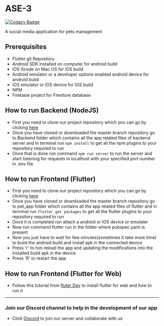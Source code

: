 # ASE-3

[![Codacy Badge](https://api.codacy.com/project/badge/Grade/7834788f72274cde8b32afb968ca6eb2)](https://app.codacy.com/gh/Nocturnals/ASE-3?utm_source=github.com&utm_medium=referral&utm_content=Nocturnals/ASE-3&utm_campaign=Badge_Grade_Dashboard)

A social media application for pets management

## Prerequisites

- Flutter git Repository 
- Android SDK installed on computer for android build
- IOS Xcode on Mac OS for IOS build
- Android emulator or a developer options enabled android device for android build
- IOS emulator or IOS device for IOS build
- NPM
- Firebase project for Firestore database

## How to run Backend (NodeJS)

- First you need to clone our project repository which you can go by clicking [here](https://github.com/Nocturnals/ASE-3)
- Once you have cloned or downloaded the master branch repository go to Backend folder which contains all the app related files of backend server and in terminal run `npm install` to get all the npm plugins to your repository required to run
- Once that is done run command `npm run server` to run the server and start listening for requests in localhost with your specified port number in .env file

## How to run Frontend (Flutter)

- First you need to clone our project repository which you can go by clicking [here](https://github.com/Nocturnals/ASE-3)
- Once you have cloned or downloaded the master branch repository go to pet_app folder which contains all the app related files of flutter and in terminal run `flutter get packages` to get all the flutter plugins to your repository required to run
- Once it is completed run attach a android or IOS device or emulater
- Now run command flutter run in the folder where pubspec.yaml is present
- Now you just have to wait for few minutes(sometimes it take more time) to build the android build and install apk in the connected device
- Press 'r' to hot-reload the app and updating the modifications into the installed build apk in the device
- Press 'R' to restart the app

## How to run Frontend (Flutter for Web)

- Follow this tutorial from [fluter Dev](https://flutter.dev/docs/get-started/web) to install flutter for web and how to run it

-----

### Join our Discord channel to help in the development of our app

- Click [Discord](https://discord.gg/EcPaz5b) to join our server and collaborate with us
